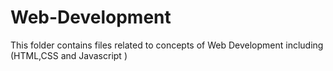 # Web-Development
This folder contains  files related to concepts of Web Development including (HTML,CSS and Javascript )
